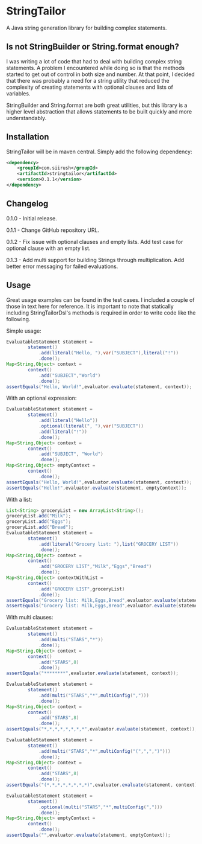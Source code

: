 StringTailor
============
A Java string generation library for building complex statements.

Is not StringBuilder or String.format enough?
---------------------------------------------
I was writing a lot of code that had to deal with building complex
string statements.  A problem I encountered while doing so is that
the methods started to get out of control in both size and number.
At that point, I decided that there was probably a need for a 
string utility that reduced the complexity of creating statements 
with optional clauses and lists of variables.

StringBuilder and String.format are both great utilities, but this
library is a higher level abstraction that allows statements to be
built quickly and more understandably.

Installation
------------
StringTailor will be in maven central.  Simply add the following dependency:

```xml
<dependency>
    <groupId>com.siirush</groupId>
    <artifactId>stringtailor</artifactId>
    <version>0.1.1</version>
</dependency>
```

Changelog
---------
0.1.0 - Initial release.

0.1.1 - Change GitHub repository URL.

0.1.2 - Fix issue with optional clauses and empty lists.  Add test case for optional clause with an empty list.

0.1.3 - Add multi support for building Strings through multiplication.  Add better error messaging for failed evaluations.

Usage
-----
Great usage examples can be found in the test cases.  I included a couple of those
in text here for reference.  It is important to note that statically including
StringTailorDsl's methods is required in order to write code like the following.

Simple usage:
```Java
EvaluatableStatement statement = 
		statement()
			.add(literal("Hello, "),var("SUBJECT"),literal("!"))
			.done();
Map<String,Object> context = 
		context()
			.add("SUBJECT","World")
			.done();
assertEquals("Hello, World!",evaluator.evaluate(statement, context));
```

With an optional expression:
```Java
EvaluatableStatement statement =
		statement()
			.add(literal("Hello"))
			.optional(literal(", "),var("SUBJECT"))
			.add(literal("!"))
			.done();
Map<String,Object> context =
		context()
			.add("SUBJECT", "World")
			.done();
Map<String,Object> emptyContext =
		context()
			.done();
assertEquals("Hello, World!",evaluator.evaluate(statement, context));
assertEquals("Hello!",evaluator.evaluate(statement, emptyContext));
```

With a list:
```Java
List<String> groceryList = new ArrayList<String>();
groceryList.add("Milk");
groceryList.add("Eggs");
groceryList.add("Bread");
EvaluatableStatement statement =
		statement()
			.add(literal("Grocery list: "),list("GROCERY LIST"))
			.done();
Map<String,Object> context =
		context()
			.add("GROCERY LIST","Milk","Eggs","Bread")
			.done();
Map<String,Object> contextWithList =
		context()
			.add("GROCERY LIST",groceryList)
			.done();
assertEquals("Grocery list: Milk,Eggs,Bread",evaluator.evaluate(statement, context));
assertEquals("Grocery list: Milk,Eggs,Bread",evaluator.evaluate(statement, contextWithList));
```

With multi clauses:
```Java
EvaluatableStatement statement =
		statement()
			.add(multi("STARS","*"))
			.done();
Map<String,Object> context =
		context()
			.add("STARS",8)
			.done();
assertEquals("********",evaluator.evaluate(statement, context));

EvaluatableStatement statement = 
		statement()
			.add(multi("STARS","*",multiConfig(",")))
			.done();
Map<String,Object> context =
		context()
			.add("STARS",8)
			.done();
assertEquals("*,*,*,*,*,*,*,*",evaluator.evaluate(statement, context));

EvaluatableStatement statement =
		statement()
			.add(multi("STARS","*",multiConfig("(",",",")")))
			.done();
Map<String,Object> context =
		context()
			.add("STARS",8)
			.done();
assertEquals("(*,*,*,*,*,*,*,*)",evaluator.evaluate(statement, context));

EvaluatableStatement statement =
		statement()
			.optional(multi("STARS","*",multiConfig(",")))
			.done();
Map<String,Object> emptyContext =
		context()
			.done();
assertEquals("",evaluator.evaluate(statement, emptyContext));
```